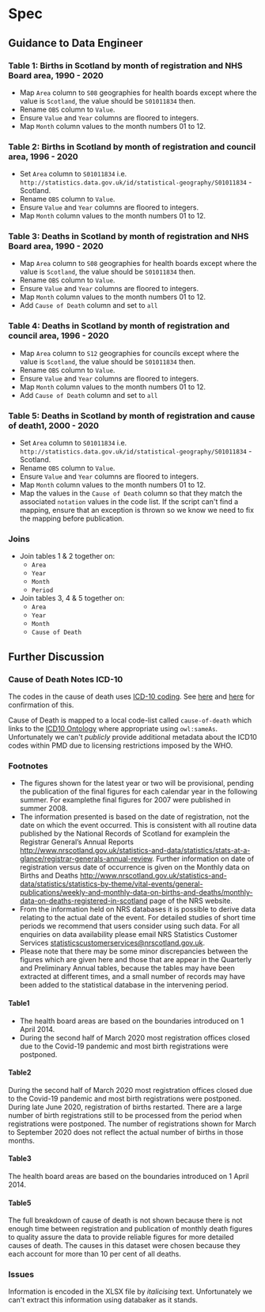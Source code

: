 # Spec

## Guidance to Data Engineer

### Table 1: Births in Scotland by month of registration and NHS Board area, 1990 - 2020

* Map `Area` column to `S08` geographies for health boards except where the value is `Scotland`, the value should be `S01011834` then.
* Rename `OBS` column to `Value`.
* Ensure `Value` and `Year` columns are floored to integers.
* Map `Month` column values to the month numbers 01 to 12.

### Table 2: Births in Scotland by month of registration and council area, 1996 - 2020

* Set `Area` column to `S01011834` i.e. `http://statistics.data.gov.uk/id/statistical-geography/S01011834` - Scotland.
* Rename `OBS` column to `Value`.
* Ensure `Value` and `Year` columns are floored to integers.
* Map `Month` column values to the month numbers 01 to 12.

### Table 3: Deaths in Scotland by month of registration and NHS Board area, 1990 - 2020

* Map `Area` column to `S08` geographies for health boards except where the value is `Scotland`, the value should be `S01011834` then.
* Rename `OBS` column to `Value`.
* Ensure `Value` and `Year` columns are floored to integers.
* Map `Month` column values to the month numbers 01 to 12.
* Add `Cause of Death` column and set to `all`

### Table 4: Deaths in Scotland by month of registration and council area, 1996 - 2020

* Map `Area` column to `S12` geographies for councils except where the value is `Scotland`, the value should be `S01011834` then.
* Rename `OBS` column to `Value`.
* Ensure `Value` and `Year` columns are floored to integers.
* Map `Month` column values to the month numbers 01 to 12.
* Add `Cause of Death` column and set to `all`

### Table 5: Deaths in Scotland by month of registration and cause of death1, 2000 - 2020

* Set `Area` column to `S01011834` i.e. `http://statistics.data.gov.uk/id/statistical-geography/S01011834` - Scotland.
* Rename `OBS` column to `Value`.
* Ensure `Value` and `Year` columns are floored to integers.
* Map `Month` column values to the month numbers 01 to 12.
* Map the values in the `Cause of Death` column so that they match the associated `notation` values in the code list. If the script can't find a mapping, ensure that an exception is thrown so we know we need to fix the mapping before publication.

### Joins

* Join tables 1 & 2 together on:
  * `Area`
  * `Year`
  * `Month`
  * `Period`
* Join tables 3, 4 & 5 together on:
  * `Area`
  * `Year`
  * `Month`
  * `Cause of Death`

## Further Discussion

### Cause of Death Notes ICD-10

The codes in the cause of death uses [ICD-10 coding](https://icd.who.int/browse10/2019/). See [here](https://www.nrscotland.gov.uk/files/statistics/vital-events/ve-deaths-underlying-cause-codes.pdf) and [here](https://www.nrscotland.gov.uk/files/statistics/vital-events/coding-causes-of-death.pdf) for confirmation of this.

Cause of Death is mapped to a local code-list called `cause-of-death` which links to the [ICD10 Ontology](http://purl.bioontology.org/ontology/ICD10) where appropriate using `owl:sameAs`. Unfortunately we can't *publicly* provide additional metadata about the ICD10 codes within PMD due to licensing restrictions imposed by the WHO.

### Footnotes

* The figures shown for the latest year or two will be provisional, pending the publication of the final figures for each calendar year in the following summer. For examplethe final figures for 2007 were published in summer 2008.
* The information presented is based on the date of registration, not the date on which the event occurred. This is consistent with all routine data published by the National Records of Scotland for examplein the Registrar General’s Annual Reports <http://www.nrscotland.gov.uk/statistics-and-data/statistics/stats-at-a-glance/registrar-generals-annual-review>. Further information on date of registration versus date of occurrence is given on the Monthly data on Births and Deaths <http://www.nrscotland.gov.uk/statistics-and-data/statistics/statistics-by-theme/vital-events/general-publications/weekly-and-monthly-data-on-births-and-deaths/monthly-data-on-deaths-registered-in-scotland> page of the NRS website.
* From the information held on NRS databases it is possible to derive data relating to the actual date of the event. For detailed studies of short time periods we recommend that users consider using such data. For all enquiries on data availability please email NRS Statistics Customer Services statisticscustomerservices@nrscotland.gov.uk.
* Please note that there may be some minor discrepancies between the figures which are given here and those that are appear in the Quarterly and Preliminary Annual tables, because the tables may have been extracted at different times, and a small number of records may have been added to the statistical database in the intervening period.

#### Table1

* The health board areas are based on the boundaries introduced on 1 April 2014.
* During the second half of March 2020 most registration offices closed due to the Covid-19 pandemic and most birth registrations were postponed. 

#### Table2

During the second half of March 2020 most registration offices closed due to the Covid-19 pandemic and most birth registrations were postponed. During late June 2020, registration of births restarted. There are a large number of birth registrations still to be processed from the period when registrations were postponed. The number of registrations shown for March to September 2020 does not reflect the actual number of births in those months.

#### Table3

The health board areas are based on the boundaries introduced on 1 April 2014.

#### Table5

The full breakdown of cause of death is not shown because there is not enough time between registration and publication of monthly death figures to quality assure the data to provide reliable figures for more detailed causes of death. The causes in this dataset were chosen because they each account for more than 10 per cent of all deaths.

### Issues

Information is encoded in the XLSX file by *italicising* text. Unfortunately we can't extract this information using databaker as it stands.
